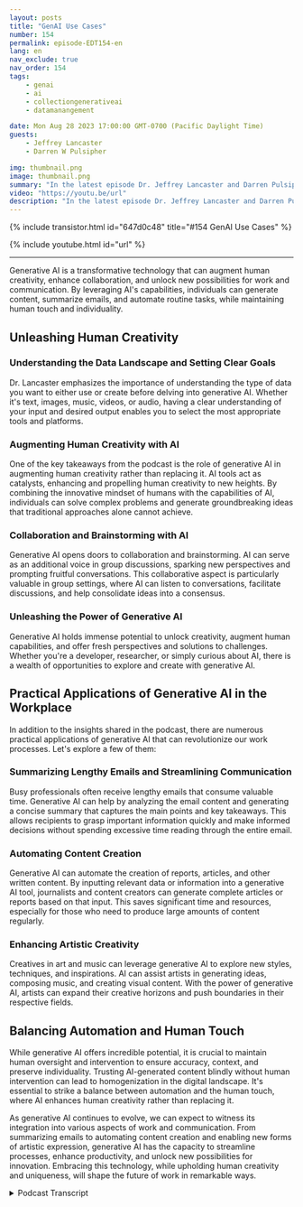 ```yaml
---
layout: posts
title: "GenAI Use Cases"
number: 154
permalink: episode-EDT154-en
lang: en
nav_exclude: true
nav_order: 154
tags:
    - genai
    - ai
    - collectiongenerativeai
    - datamanangement

date: Mon Aug 28 2023 17:00:00 GMT-0700 (Pacific Daylight Time)
guests:
    - Jeffrey Lancaster
    - Darren W Pulsipher

img: thumbnail.png
image: thumbnail.png
summary: "In the latest episode Dr. Jeffrey Lancaster and Darren Pulsipher dive into the practical use cases of generative AI and how it can unleash human creativity in various fields."
video: "https://youtu.be/url"
description: "In the latest episode Dr. Jeffrey Lancaster and Darren Pulsipher dive into the practical use cases of generative AI and how it can unleash human creativity in various fields."
---
```


<div>
{% include transistor.html id="647d0c48" title="#154 GenAI Use Cases" %}

{% include youtube.html id="url" %}
</div>

---

Generative AI is a transformative technology that can augment human creativity, enhance collaboration, and unlock new possibilities for work and communication. By leveraging AI's capabilities, individuals can generate content, summarize emails, and automate routine tasks, while maintaining human touch and individuality.

## Unleashing Human Creativity

### Understanding the Data Landscape and Setting Clear Goals

Dr. Lancaster emphasizes the importance of understanding the type of data you want to either use or create before delving into generative AI. Whether it's text, images, music, videos, or audio, having a clear understanding of your input and desired output enables you to select the most appropriate tools and platforms.

### Augmenting Human Creativity with AI

One of the key takeaways from the podcast is the role of generative AI in augmenting human creativity rather than replacing it. AI tools act as catalysts, enhancing and propelling human creativity to new heights. By combining the innovative mindset of humans with the capabilities of AI, individuals can solve complex problems and generate groundbreaking ideas that traditional approaches alone cannot achieve.

### Collaboration and Brainstorming with AI

Generative AI opens doors to collaboration and brainstorming. AI can serve as an additional voice in group discussions, sparking new perspectives and prompting fruitful conversations. This collaborative aspect is particularly valuable in group settings, where AI can listen to conversations, facilitate discussions, and help consolidate ideas into a consensus.

### Unleashing the Power of Generative AI

Generative AI holds immense potential to unlock creativity, augment human capabilities, and offer fresh perspectives and solutions to challenges. Whether you're a developer, researcher, or simply curious about AI, there is a wealth of opportunities to explore and create with generative AI.

## Practical Applications of Generative AI in the Workplace

In addition to the insights shared in the podcast, there are numerous practical applications of generative AI that can revolutionize our work processes. Let's explore a few of them:

### Summarizing Lengthy Emails and Streamlining Communication

Busy professionals often receive lengthy emails that consume valuable time. Generative AI can help by analyzing the email content and generating a concise summary that captures the main points and key takeaways. This allows recipients to grasp important information quickly and make informed decisions without spending excessive time reading through the entire email.

### Automating Content Creation

Generative AI can automate the creation of reports, articles, and other written content. By inputting relevant data or information into a generative AI tool, journalists and content creators can generate complete articles or reports based on that input. This saves significant time and resources, especially for those who need to produce large amounts of content regularly.

### Enhancing Artistic Creativity

Creatives in art and music can leverage generative AI to explore new styles, techniques, and inspirations. AI can assist artists in generating ideas, composing music, and creating visual content. With the power of generative AI, artists can expand their creative horizons and push boundaries in their respective fields.

## Balancing Automation and Human Touch

While generative AI offers incredible potential, it is crucial to maintain human oversight and intervention to ensure accuracy, context, and preserve individuality. Trusting AI-generated content blindly without human intervention can lead to homogenization in the digital landscape. It's essential to strike a balance between automation and the human touch, where AI enhances human creativity rather than replacing it.

As generative AI continues to evolve, we can expect to witness its integration into various aspects of work and communication. From summarizing emails to automating content creation and enabling new forms of artistic expression, generative AI has the capacity to streamline processes, enhance productivity, and unlock new possibilities for innovation. Embracing this technology, while upholding human creativity and uniqueness, will shape the future of work in remarkable ways.



<details>
<summary> Podcast Transcript </summary>

<p></p>

</details>
